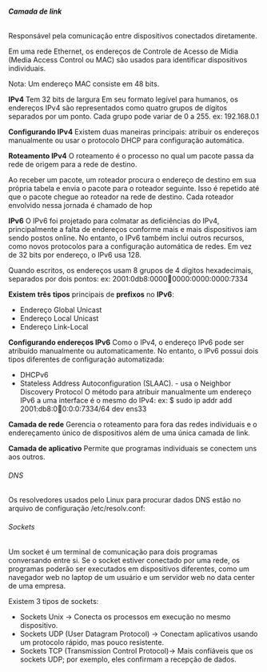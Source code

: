 ###### **Camada de link**
Responsável pela comunicação entre dispositivos conectados diretamente.

Em uma rede Ethernet, os endereços de Controle de Acesso de Mídia (Media Access Control ou MAC) são usados para
identificar dispositivos individuais.

Nota: Um endereço MAC consiste em 48 bits.

**IPv4**
Tem 32 bits de largura
Em seu formato legível para humanos, os endereços IPv4 são representados como quatro grupos
de dígitos separados por um ponto. Cada grupo pode variar de 0 a 255.
ex: 192.168.0.1

**Configurando IPv4**
Existem duas maneiras principais: atribuir os endereços manualmente ou usar o protocolo DHCP para configuração automática.

**Roteamento IPv4**
O roteamento é o processo no qual um pacote passa da rede de origem para a rede de destino.

Ao receber um pacote, um roteador procura o endereço de destino em sua própria tabela e envia o pacote para o roteador
seguinte. Isso é repetido até que o pacote chegue ao roteador na rede de destino. Cada roteador
envolvido nessa jornada é chamado de hop

**IPv6**
O IPv6 foi projetado para colmatar as deficiências do IPv4, principalmente a falta de endereços
conforme mais e mais dispositivos iam sendo postos online. No entanto, o IPv6 também inclui
outros recursos, como novos protocolos para a configuração automática de redes. Em vez de 32 bits por endereço, o IPv6 usa 128.

Quando escritos, os endereços usam 8 grupos de 4 dígitos hexadecimais, separados por dois
pontos: ex: 2001:0db8:0000:abcd:0000:0000:0000:7334

**Existem** **três** **tipos** principais de **prefixos** no **IPv6**:
* Endereço Global Unicast
* Endereço Local Unicast
* Endereço Link-Local


**Configurando endereços IPv6**
Como o IPv4, o endereço IPv6 pode ser atribuído manualmente ou automaticamente. No entanto,
o IPv6 possui dois tipos diferentes de configuração automatizada: 
* DHCPv6
* Stateless Address Autoconfiguration (SLAAC). - usa o Neighbor Discovery Protocol
O método para atribuir manualmente um endereço IPv6 a uma interface é o mesmo do IPv4:
ex: $ sudo ip addr add 2001:db8:0:abcd:0:0:0:7334/64 dev ens33


**Camada de rede**
Gerencia o roteamento para fora das redes individuais e o endereçamento único de
dispositivos além de uma única camada de link.

**Camada de aplicativo**
Permite que programas individuais se conectem uns aos outros.

###### DNS
Os resolvedores usados pelo Linux para procurar dados DNS estão no arquivo de configuração
/etc/resolv.conf:

###### Sockets

Um socket é um terminal de comunicação para dois programas conversando entre si. Se o socket
estiver conectado por uma rede, os programas poderão ser executados em dispositivos diferentes,
como um navegador web no laptop de um usuário e um servidor web no data center de uma
empresa.

Existem 3 tipos de sockets:
* Sockets Unix -> Conecta os processos em execução no mesmo dispositivo.
* Sockets UDP (User Datagram Protocol) -> Conectam aplicativos usando um protocolo rápido, mas pouco resistente.
* Sockets TCP (Transmission Control Protocol)-> Mais confiáveis que os sockets UDP; por exemplo, eles confirmam a recepção de dados.
